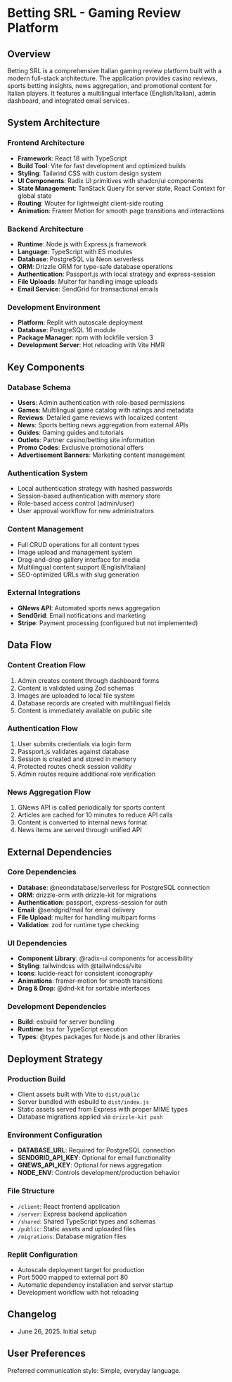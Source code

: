 # Betting SRL - Gaming Review Platform

## Overview

Betting SRL is a comprehensive Italian gaming review platform built with a modern full-stack architecture. The application provides casino reviews, sports betting insights, news aggregation, and promotional content for Italian players. It features a multilingual interface (English/Italian), admin dashboard, and integrated email services.

## System Architecture

### Frontend Architecture
- **Framework**: React 18 with TypeScript
- **Build Tool**: Vite for fast development and optimized builds
- **Styling**: Tailwind CSS with custom design system
- **UI Components**: Radix UI primitives with shadcn/ui components
- **State Management**: TanStack Query for server state, React Context for global state
- **Routing**: Wouter for lightweight client-side routing
- **Animation**: Framer Motion for smooth page transitions and interactions

### Backend Architecture
- **Runtime**: Node.js with Express.js framework
- **Language**: TypeScript with ES modules
- **Database**: PostgreSQL via Neon serverless
- **ORM**: Drizzle ORM for type-safe database operations
- **Authentication**: Passport.js with local strategy and express-session
- **File Uploads**: Multer for handling image uploads
- **Email Service**: SendGrid for transactional emails

### Development Environment
- **Platform**: Replit with autoscale deployment
- **Database**: PostgreSQL 16 module
- **Package Manager**: npm with lockfile version 3
- **Development Server**: Hot reloading with Vite HMR

## Key Components

### Database Schema
- **Users**: Admin authentication with role-based permissions
- **Games**: Multilingual game catalog with ratings and metadata
- **Reviews**: Detailed game reviews with localized content
- **News**: Sports betting news aggregation from external APIs
- **Guides**: Gaming guides and tutorials
- **Outlets**: Partner casino/betting site information
- **Promo Codes**: Exclusive promotional offers
- **Advertisement Banners**: Marketing content management

### Authentication System
- Local authentication strategy with hashed passwords
- Session-based authentication with memory store
- Role-based access control (admin/user)
- User approval workflow for new administrators

### Content Management
- Full CRUD operations for all content types
- Image upload and management system
- Drag-and-drop gallery interface for media
- Multilingual content support (English/Italian)
- SEO-optimized URLs with slug generation

### External Integrations
- **GNews API**: Automated sports news aggregation
- **SendGrid**: Email notifications and marketing
- **Stripe**: Payment processing (configured but not implemented)

## Data Flow

### Content Creation Flow
1. Admin creates content through dashboard forms
2. Content is validated using Zod schemas
3. Images are uploaded to local file system
4. Database records are created with multilingual fields
5. Content is immediately available on public site

### Authentication Flow
1. User submits credentials via login form
2. Passport.js validates against database
3. Session is created and stored in memory
4. Protected routes check session validity
5. Admin routes require additional role verification

### News Aggregation Flow
1. GNews API is called periodically for sports content
2. Articles are cached for 10 minutes to reduce API calls
3. Content is converted to internal news format
4. News items are served through unified API

## External Dependencies

### Core Dependencies
- **Database**: @neondatabase/serverless for PostgreSQL connection
- **ORM**: drizzle-orm with drizzle-kit for migrations
- **Authentication**: passport, express-session for auth
- **Email**: @sendgrid/mail for email delivery
- **File Upload**: multer for handling multipart forms
- **Validation**: zod for runtime type checking

### UI Dependencies
- **Component Library**: @radix-ui components for accessibility
- **Styling**: tailwindcss with @tailwindcss/vite
- **Icons**: lucide-react for consistent iconography
- **Animations**: framer-motion for smooth transitions
- **Drag & Drop**: @dnd-kit for sortable interfaces

### Development Dependencies
- **Build**: esbuild for server bundling
- **Runtime**: tsx for TypeScript execution
- **Types**: @types packages for Node.js and other libraries

## Deployment Strategy

### Production Build
- Client assets built with Vite to `dist/public`
- Server bundled with esbuild to `dist/index.js`
- Static assets served from Express with proper MIME types
- Database migrations applied via `drizzle-kit push`

### Environment Configuration
- **DATABASE_URL**: Required for PostgreSQL connection
- **SENDGRID_API_KEY**: Optional for email functionality
- **GNEWS_API_KEY**: Optional for news aggregation
- **NODE_ENV**: Controls development/production behavior

### File Structure
- `/client`: React frontend application
- `/server`: Express backend application
- `/shared`: Shared TypeScript types and schemas
- `/public`: Static assets and uploaded files
- `/migrations`: Database migration files

### Replit Configuration
- Autoscale deployment target for production
- Port 5000 mapped to external port 80
- Automatic dependency installation and server startup
- Development workflow with hot reloading

## Changelog
- June 26, 2025. Initial setup

## User Preferences

Preferred communication style: Simple, everyday language.